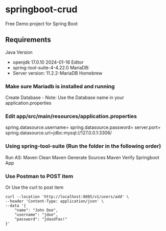 # springboot-crud
Free Demo project for Spring Boot

## Requirements 
Java Version
 - openjdk 17.0.10 2024-01-16
Editor
 - spring-tool-suite-4-4.22.0
MariaDB:
- Server version: 11.2.2-MariaDB Homebrew

### Make sure Mariadb is installed and running
Create Database - Note: Use the Database name in your application.properties

### Edit app/src/main/resources/application.properties
spring.datasource.username=<username>
spring.datasource.password=<password>
server.port=<port>
spring.datasource.url=jdbc:mysql://127.0.0.1:3306/<databasename>

### Using spring-tool-suite (Run the folder in the following order)
Run AS: 
Maven Clean
Maven Generate Sources 
Maven Verify
Springboot App

### Use Postman to POST item
Or Use the curl to post item
```
curl --location 'http://localhost:8085/v1/users/add' \
--header 'Content-Type: application/json' \
--data '{
    "name": "John Doe",
    "username": "jdoe",
    "password": "jdasdfas!"
}'
```